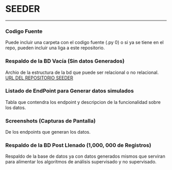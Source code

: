 # SEEDER
<hr>

### Codigo Fuente
Puede incluir una carpeta con el codigo fuente (.py 0)  o si ya se tiene en el repo, pueden incluir una liga a este repositorio.

### Respaldo de la BD Vacía (Sin datos Generados)
Archio de la estructura de la bd que puede ser relacional o no relacional. [URL DEL REPOSITORIO SEEDER](https://uwu.com)

### Listado de EndPoint para Generar datos simulados
Tabla que contendra los endpoint y descripcion de la funcionalidad sobre los datos.

### Screenshots (Capturas de Pantalla)
De los endpoints que generan los datos.

### Respaldo de la BD Post Llenado (1,000, 000 de Registros)
Respaldo de la base de datos ya con datos generados mismos que serviran para alimentar los algoritmos de análisis supervisado y no supervisado.